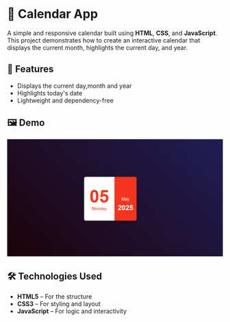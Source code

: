 # 📅 Calendar App

A simple and responsive calendar built using **HTML**, **CSS**, and **JavaScript**. This project demonstrates how to create an interactive calendar that displays the current month, highlights the current day, and year.

## 🚀 Features

- Displays the current day,month and year
- Highlights today's date
- Lightweight and dependency-free

## 🖼️ Demo

![Calendar Screenshot](screenshot.png)

## 🛠️ Technologies Used

- **HTML5** – For the structure
- **CSS3** – For styling and layout
- **JavaScript** – For logic and interactivity
